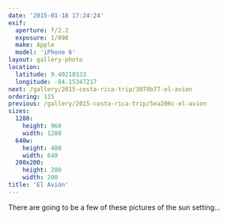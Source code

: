 ```yaml
---
date: '2015-01-18 17:24:24'
exif:
  aperture: f/2.2
  exposure: 1/898
  make: Apple
  model: 'iPhone 6'
layout: gallery-photo
location:
  latitude: 9.40210333
  longitude: -84.15347217
next: /gallery/2015-costa-rica-trip/3078b77-el-avion
ordering: 115
previous: /gallery/2015-costa-rica-trip/5ea206c-el-avion
sizes:
  1280:
    height: 960
    width: 1280
  640w:
    height: 480
    width: 640
  200x200:
    height: 200
    width: 200
title: 'El Avión'
---
```


There are going to be a few of these pictures of the sun setting...
